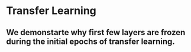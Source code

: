 # Transfer Learning
## We demonstarte why first few layers are frozen during the initial epochs of transfer learning.
